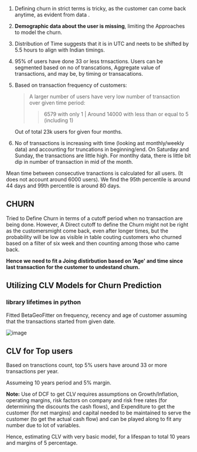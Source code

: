 
1. Defining churn in strict terms is tricky, as the customer can come back anytime, as evident from data .
2. **Demographic data about the user is missing**, limiting the Approaches to model the churn.
3. Distribution of Time suggests that it is in UTC and neets to be shifted by 5.5 hours to align with Indian timings.
4. 95% of users have done 33 or less trnsactions. Users can be segmented based on no of transcations, Aggregate value of transactions, and may be, by timing or transacations.
5. Based on transaction frequency of customers:

    > A larger number of users have very low number of transaction over given time period:
    >> 6579 with only 1 |
    >> Around 14000 with less than or equal to 5 (including 1)
    
    Out of total 23k users for given four months.
6. No of transactions is increasing with time (looking ast monthly/weekly data) and accounting for truncations in beginning/end. On Saturday and Sunday, the transactions are little high. For montlhy data, there is little bit dip in number of transaction in mid of the month.

Mean time between consecutive tranactions is calculated for all users. (It does not account around 6000 users). We find the 95th percentile is around 44 days and 99th percentile is around 80 days. 

## CHURN
Tried to Define Churn in terms of a cutoff period when no transaction are being done. However, A Direct cutoff to define the Churn might not be right as the customersmight come back, even after longer times, but the probability will be low as visible in  table couting customers who churned based on a filter of six week and then counting among those who came back.

**Hence we need to fit a Joing distirbution based on 'Age' and time since last
transaction for the customer to undestand churn.**

## Utilizing CLV Models for Churn Prediction
### library lifetimes in python

Fitted BetaGeoFitter on frequency, recency and age of customer assuming that the transactions started from given date.


![image](https://user-images.githubusercontent.com/4462847/212621199-fbd3651a-60d7-43d5-966d-ed25f5293988.png)

## CLV for Top users
 Based on transctions count, top 5% users have around 33 or more transactions per year.
 
 Assumeing 10 years period and 5% margin.
 
**Note:** Use of DCF to get CLV requires assumptions on Growth/Inflation, operating margins, risk factors on company  and risk free rates (for determining the discounts the cash flows), and Expenditure to get the customer (for net margins) and capital needed to be maintained to serve the customer (to get the actual cash flow) and can be played along to fit any number due to lot of variables. 

Hence, estimating CLV with very basic model, for a lifespan to total 10 years and margins of 5 percentage.
